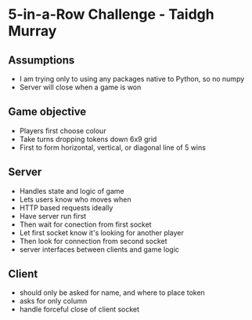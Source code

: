 # 5-in-a-Row Challenge - Taidgh Murray

## Assumptions
- I am trying only to using any packages native to Python, so no numpy
- Server will close when a game is won


## Game objective
- Players first choose colour
- Take turns dropping tokens down 6x9 grid
- First to form horizontal, vertical, or diagonal line of 5 wins

## Server
- Handles state and logic of game
- Lets users know who moves when
- HTTP based requests ideally
- Have server run first
- Then wait for conection from first socket
- Let first socket know it's looking for another player
- Then look for connection from second socket
- server interfaces between clients and game logic

## Client
- should only be asked for name, and where to place token
- asks for only column
- handle forceful close of client socket